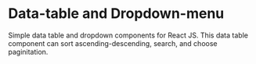 # Data-table and Dropdown-menu

Simple data table and dropdown components for React JS. This data table component can sort ascending-descending, search, and choose paginitation.

 